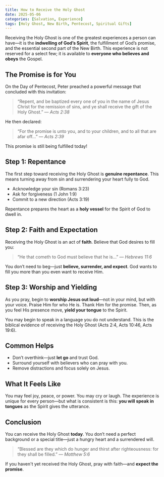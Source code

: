 ```yaml
---
title: How to Receive the Holy Ghost
date: 2025-05-06
categories: [Salvation, Experience]
tags: [Holy Ghost, New Birth, Pentecost, Spiritual Gifts]
---
```


Receiving the Holy Ghost is one of the greatest experiences a person can have—it is the **indwelling of God’s Spirit**, the fulfillment of God’s promise, and the essential second part of the New Birth. This experience is not reserved for a select few; it is available to **everyone who believes and obeys** the Gospel.

## The Promise is for You

On the Day of Pentecost, Peter preached a powerful message that concluded with this invitation:

> “Repent, and be baptized every one of you in the name of Jesus Christ for the remission of sins, and ye shall receive the gift of the Holy Ghost.” — *Acts 2:38*

He then declared:

> “For the promise is unto you, and to your children, and to all that are afar off…” — *Acts 2:39*

This promise is still being fulfilled today!

## Step 1: Repentance

The first step toward receiving the Holy Ghost is **genuine repentance**. This means turning away from sin and surrendering your heart fully to God.

- Acknowledge your sin (Romans 3:23)
- Ask for forgiveness (1 John 1:9)
- Commit to a new direction (Acts 3:19)

Repentance prepares the heart as a **holy vessel** for the Spirit of God to dwell in.

## Step 2: Faith and Expectation

Receiving the Holy Ghost is an act of **faith**. Believe that God desires to fill you:

> “He that cometh to God must believe that he is…” — *Hebrews 11:6*

You don’t need to beg—just **believe, surrender, and expect**. God wants to fill you more than you even want to receive Him.

## Step 3: Worship and Yielding

As you pray, begin to **worship Jesus out loud**—not in your mind, but with your voice. Praise Him for who He is. Thank Him for the promise. Then, as you feel His presence move, **yield your tongue** to the Spirit.

You may begin to speak in a language you do not understand. This is the biblical evidence of receiving the Holy Ghost (Acts 2:4, Acts 10:46, Acts 19:6).

## Common Helps

- Don’t overthink—just **let go** and trust God.
- Surround yourself with believers who can pray with you.
- Remove distractions and focus solely on Jesus.

## What It Feels Like

You may feel joy, peace, or power. You may cry or laugh. The experience is unique for every person—but what is consistent is this: **you will speak in tongues** as the Spirit gives the utterance.

## Conclusion

You can receive the Holy Ghost **today**. You don’t need a perfect background or a special title—just a hungry heart and a surrendered will.

> “Blessed are they which do hunger and thirst after righteousness: for they shall be filled.” — *Matthew 5:6*

If you haven't yet received the Holy Ghost, pray with faith—and **expect the promise**.
